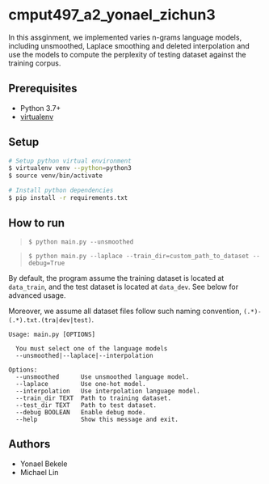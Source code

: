 # cmput497_a2_yonael_zichun3

In this assginment, we implemented varies n-grams language models, including unsmoothed, Laplace smoothing and deleted interpolation and use the models to compute the perplexity of testing dataset against the training corpus.

## Prerequisites

-   Python 3.7+
-   [virtualenv](https://virtualenv.pypa.io/en/latest/installation/)

## Setup

```sh
# Setup python virtual environment
$ virtualenv venv --python=python3
$ source venv/bin/activate

# Install python dependencies
$ pip install -r requirements.txt
```

## How to run

> `$ python main.py --unsmoothed`

> `$ python main.py --laplace --train_dir=custom_path_to_dataset --debug=True`

By default, the program assume the training dataset is located at `data_train`, and the test dataset is located at `data_dev`. See below for advanced usage.

Moreover, we assume all dataset files follow such naming convention, `(.*)-(.*).txt.(tra|dev|test)`.

```
Usage: main.py [OPTIONS]

  You must select one of the language models
  --unsmoothed|--laplace|--interpolation

Options:
  --unsmoothed      Use unsmoothed language model.
  --laplace         Use one-hot model.
  --interpolation   Use interpolation language model.
  --train_dir TEXT  Path to training dataset.
  --test_dir TEXT   Path to test dataset.
  --debug BOOLEAN   Enable debug mode.
  --help            Show this message and exit.
```

## Authors

-   Yonael Bekele
-   Michael Lin
